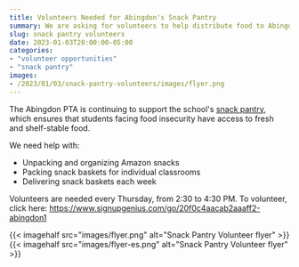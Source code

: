 ```yaml
--- 
title: Volunteers Needed for Abingdon's Snack Pantry
summary: We are asking for volunteers to help distribute food to Abingdon's classrooms.
slug: snack pantry volunteers
date: 2023-01-03T20:00:00-05:00
categories:
- "volunteer opportunities"
- "snack pantry"
images: 
- /2023/01/03/snack-pantry-volunteers/images/flyer.png
---
```


The Abingdon PTA is continuing to support the school's [snack pantry](/pantry), which ensures that students facing food insecurity have access to fresh and shelf-stable food.

We need help with:

- Unpacking and organizing Amazon snacks
- Packing snack baskets for individual classrooms
- Delivering snack baskets each week

Volunteers are needed every Thursday, from 2:30 to 4:30 PM. To volunteer, click here: https://www.signupgenius.com/go/20f0c4aacab2aaaff2-abingdon1

{{< imagehalf src="images/flyer.png" alt="Snack Pantry Volunteer flyer" >}}
{{< imagehalf src="images/flyer-es.png" alt="Snack Pantry Volunteer flyer" >}}